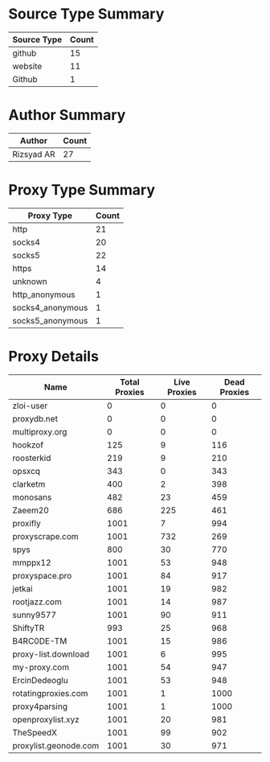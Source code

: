 # Source Type Summary

| Source Type | Count |
|-------------|-------|
| github | 15 |
| website | 11 |
| Github | 1 |


# Author Summary

| Author | Count |
|--------|-------|
| Rizsyad AR | 27 |


# Proxy Type Summary

| Proxy Type | Count |
|------------|-------|
| http | 21 |
| socks4 | 20 |
| socks5 | 22 |
| https | 14 |
| unknown | 4 |
| http_anonymous | 1 |
| socks4_anonymous | 1 |
| socks5_anonymous | 1 |


# Proxy Details

| Name | Total Proxies | Live Proxies | Dead Proxies |
|------|---------------|--------------|---------------|
| zloi-user | 0 | 0 | 0 |
| proxydb.net | 0 | 0 | 0 |
| multiproxy.org | 0 | 0 | 0 |
| hookzof | 125 | 9 | 116 |
| roosterkid | 219 | 9 | 210 |
| opsxcq | 343 | 0 | 343 |
| clarketm | 400 | 2 | 398 |
| monosans | 482 | 23 | 459 |
| Zaeem20 | 686 | 225 | 461 |
| proxifly | 1001 | 7 | 994 |
| proxyscrape.com | 1001 | 732 | 269 |
| spys | 800 | 30 | 770 |
| mmppx12 | 1001 | 53 | 948 |
| proxyspace.pro | 1001 | 84 | 917 |
| jetkai | 1001 | 19 | 982 |
| rootjazz.com | 1001 | 14 | 987 |
| sunny9577 | 1001 | 90 | 911 |
| ShiftyTR | 993 | 25 | 968 |
| B4RC0DE-TM | 1001 | 15 | 986 |
| proxy-list.download | 1001 | 6 | 995 |
| my-proxy.com | 1001 | 54 | 947 |
| ErcinDedeoglu | 1001 | 53 | 948 |
| rotatingproxies.com | 1001 | 1 | 1000 |
| proxy4parsing | 1001 | 1 | 1000 |
| openproxylist.xyz | 1001 | 20 | 981 |
| TheSpeedX | 1001 | 99 | 902 |
| proxylist.geonode.com | 1001 | 30 | 971 |
